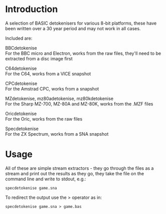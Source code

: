 # Introduction
A selection of BASIC detokenisers for various 8-bit platforms, these have been written over a 30 year period and may not work in all cases.

Included are:

BBCdetokenise<br>
For the BBC micro and Electron, works from the raw files, they'll need to be extracted from a disc image first

C64detokenise<br>
For the C64, works from a VICE snapshot

CPCdetokenise<br>
For the Amstrad CPC, works from a snapshot

MZdetokenise, mz80adetokenise, mz80kdetokenise<br>
For the Sharp MZ-700, MZ-80A and MZ-80K, works from the .MZF files

Oricdetokenise<br>
For the Oric, works from the raw files

Specdetokenise<br>
For the ZX Spectrum, works from a SNA snapshot

# Usage
All of these are simple stream extractors - they go through the files as a stream and print out the results as they go, they take the file on the command line and write to stdout, e.g.:

```
specdetokenise game.sna
```

To redirect the output use the > operator as in:

```
specdetokenise game.sna > game.bas
```

